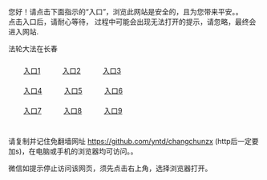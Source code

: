 您好！请点击下面指示的“入口”，浏览此网站是安全的，且为您带来平安。。 <br/>
点击入口后，请耐心等待， 过程中可能会出现无法打开的提示，请忽略，最终会进入网站. </br>

法轮大法在长春<br/>
<div style="padding:10px"><a style="margin:20px" target="_blank" href="https://d1tyfgvx8gu9jc.cloudfront.net/2Qpsp?xdgvzsa" id="ccLink1" rel="nofollow">入口1</a> <a target="_blank" style="margin:20px" href="https://d1osf1a6f56ngs.cloudfront.net/2Qpsp?gwoosh" id="ccLink2" rel="nofollow">入口2</a> <a style="margin:20px" target="_blank" href="https://d2g1x6e08jicuq.cloudfront.net/2Qpsp?gwoxjjwf" id="ccLink3" rel="nofollow">入口3</a></div>

<div style="padding:10px" ><a style="margin:20px" target="_blank" href="https://d1tyfgvx8gu9jc.cloudfront.net/2Qpsp?xdgvzsa" id="ccLink4" rel="nofollow">入口4</a> <a style="margin:20px" href="https://d1osf1a6f56ngs.cloudfront.net/2Qpsp?gwoosh" target="_blank" id="ccLink5" rel="nofollow">入口5</a> <a style="margin:20px" href="https://d2g1x6e08jicuq.cloudfront.net/2Qpsp?gwoxjjwf" target="_blank" id="ccLink6" rel="nofollow">入口6</a></div>

<div style="padding:10px"><a style="margin:20px" target="_blank" href="https://d1tyfgvx8gu9jc.cloudfront.net/2Qpsp?xdgvzsa" id="ccLink7" rel="nofollow">入口7</a> <a style="margin:20px" href="https://d1osf1a6f56ngs.cloudfront.net/2Qpsp?gwoosh" target="_blank" id="ccLink8" rel="nofollow">入口8</a> <a style="margin:20px" target="_blank" href="https://d2g1x6e08jicuq.cloudfront.net/2Qpsp?gwoxjjwf" id="ccLink9" rel="nofollow">入口9</a></div>

<br/>



请复制并记住免翻墙网址 https://github.com/yntd/changchunzx (http后一定要加s)，在电脑或手机的浏览器均可访问。。<br/>

微信如提示停止访问该网页，须先点击右上角，选择浏览器打开。
